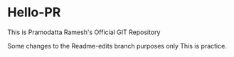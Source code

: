 # Hello-PR
This is Pramodatta Ramesh's Official GIT Repository

Some changes to the Readme-edits branch purposes only
This is practice.
